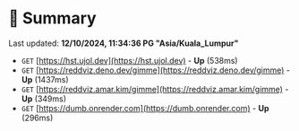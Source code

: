 # 📖 Summary
Last updated: **12/10/2024, 11:34:36 PG "Asia/Kuala_Lumpur"**

- `GET` [https://hst.ujol.dev](https://hst.ujol.dev) - **Up** (538ms)
- `GET` [https://reddviz.deno.dev/gimme](https://reddviz.deno.dev/gimme) - **Up** (1437ms)
- `GET` [https://reddviz.amar.kim/gimme](https://reddviz.amar.kim/gimme) - **Up** (349ms)
- `GET` [https://dumb.onrender.com](https://dumb.onrender.com) - **Up** (296ms)
